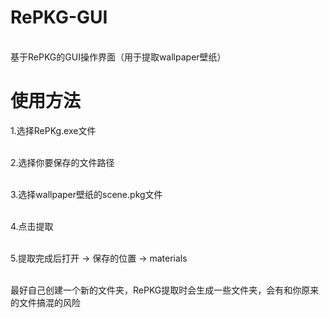 # RePKG-GUI
\
基于RePKG的GUI操作界面（用于提取wallpaper壁纸）



# 使用方法
1.选择RePKg.exe文件

\
2.选择你要保存的文件路径

\
3.选择wallpaper壁纸的scene.pkg文件

\
4.点击提取

\
5.提取完成后打开  ->  保存的位置  ->  materials

\
最好自己创建一个新的文件夹，RePKG提取时会生成一些文件夹，会有和你原来的文件搞混的风险
